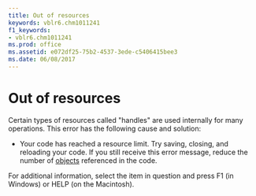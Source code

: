 ```yaml
---
title: Out of resources
keywords: vblr6.chm1011241
f1_keywords:
- vblr6.chm1011241
ms.prod: office
ms.assetid: e072df25-75b2-4537-3ede-c5406415bee3
ms.date: 06/08/2017
---
```



# Out of resources

Certain types of resources called "handles" are used internally for many operations. This error has the following cause and solution:



- Your code has reached a resource limit. Try saving, closing, and reloading your code. If you still receive this error message, reduce the number of [objects](vbe-glossary.md) referenced in the code.
    

For additional information, select the item in question and press F1 (in Windows) or HELP (on the Macintosh).


